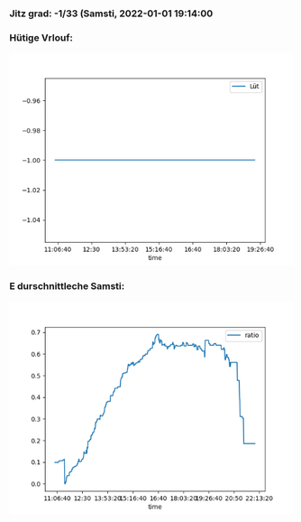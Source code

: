 ### Jitz grad: -1/33 (Samsti, 2022-01-01 19:14:00

### Hütige Vrlouf:
![Graph](Today.png)

### E durschnittleche Samsti:
![Graph](Samsti.png)